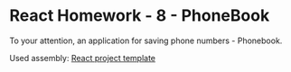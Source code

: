 # React Homework - 8 - PhoneBook

To your attention, an application for saving phone numbers - Phonebook.

Used assembly: [React project template](https://github.com/goitacademy/react-homework-template#readme)
